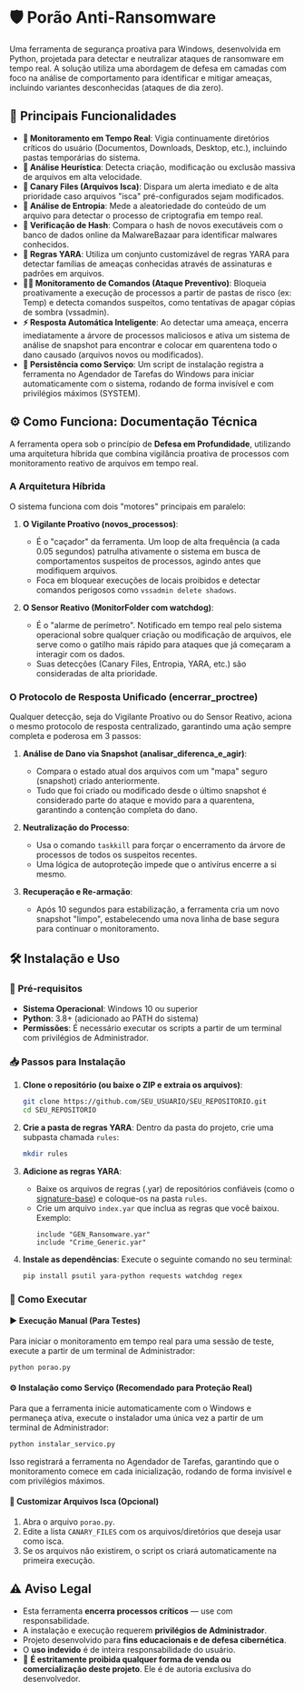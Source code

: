 # 🛡️ Porão Anti-Ransomware

Uma ferramenta de segurança proativa para Windows, desenvolvida em Python, projetada para detectar e neutralizar ataques de ransomware em tempo real. A solução utiliza uma abordagem de defesa em camadas com foco na análise de comportamento para identificar e mitigar ameaças, incluindo variantes desconhecidas (ataques de dia zero).

## 🚀 Principais Funcionalidades

- **📂 Monitoramento em Tempo Real**: Vigia continuamente diretórios críticos do usuário (Documentos, Downloads, Desktop, etc.), incluindo pastas temporárias do sistema.
- **🔎 Análise Heurística**: Detecta criação, modificação ou exclusão massiva de arquivos em alta velocidade.
- **🎯 Canary Files (Arquivos Isca)**: Dispara um alerta imediato e de alta prioridade caso arquivos "isca" pré-configurados sejam modificados.
- **🎲 Análise de Entropia**: Mede a aleatoriedade do conteúdo de um arquivo para detectar o processo de criptografia em tempo real.
- **🔬 Verificação de Hash**: Compara o hash de novos executáveis com o banco de dados online da MalwareBazaar para identificar malwares conhecidos.
- **📜 Regras YARA**: Utiliza um conjunto customizável de regras YARA para detectar famílias de ameaças conhecidas através de assinaturas e padrões em arquivos.
- **👨‍💻 Monitoramento de Comandos (Ataque Preventivo)**: Bloqueia proativamente a execução de processos a partir de pastas de risco (ex: Temp) e detecta comandos suspeitos, como tentativas de apagar cópias de sombra (vssadmin).
- **⚡ Resposta Automática Inteligente**: Ao detectar uma ameaça, encerra imediatamente a árvore de processos maliciosos e ativa um sistema de análise de snapshot para encontrar e colocar em quarentena todo o dano causado (arquivos novos ou modificados).
- **🔄 Persistência como Serviço**: Um script de instalação registra a ferramenta no Agendador de Tarefas do Windows para iniciar automaticamente com o sistema, rodando de forma invisível e com privilégios máximos (SYSTEM).

## ⚙️ Como Funciona: Documentação Técnica

A ferramenta opera sob o princípio de **Defesa em Profundidade**, utilizando uma arquitetura híbrida que combina vigilância proativa de processos com monitoramento reativo de arquivos em tempo real.

### A Arquitetura Híbrida

O sistema funciona com dois "motores" principais em paralelo:

1. **O Vigilante Proativo (novos_processos)**: 
   - É o "caçador" da ferramenta. Um loop de alta frequência (a cada 0.05 segundos) patrulha ativamente o sistema em busca de comportamentos suspeitos de processos, agindo antes que modifiquem arquivos.
   - Foca em bloquear execuções de locais proibidos e detectar comandos perigosos como `vssadmin delete shadows`.

2. **O Sensor Reativo (MonitorFolder com watchdog)**:
   - É o "alarme de perímetro". Notificado em tempo real pelo sistema operacional sobre qualquer criação ou modificação de arquivos, ele serve como o gatilho mais rápido para ataques que já começaram a interagir com os dados.
   - Suas detecções (Canary Files, Entropia, YARA, etc.) são consideradas de alta prioridade.

### O Protocolo de Resposta Unificado (encerrar_proctree)

Qualquer detecção, seja do Vigilante Proativo ou do Sensor Reativo, aciona o mesmo protocolo de resposta centralizado, garantindo uma ação sempre completa e poderosa em 3 passos:

1. **Análise de Dano via Snapshot (analisar_diferenca_e_agir)**:
   - Compara o estado atual dos arquivos com um "mapa" seguro (snapshot) criado anteriormente.
   - Tudo que foi criado ou modificado desde o último snapshot é considerado parte do ataque e movido para a quarentena, garantindo a contenção completa do dano.

2. **Neutralização do Processo**:
   - Usa o comando `taskkill` para forçar o encerramento da árvore de processos de todos os suspeitos recentes.
   - Uma lógica de autoproteção impede que o antivírus encerre a si mesmo.

3. **Recuperação e Re-armação**:
   - Após 10 segundos para estabilização, a ferramenta cria um novo snapshot "limpo", estabelecendo uma nova linha de base segura para continuar o monitoramento.

## 🛠️ Instalação e Uso

### 🔑 Pré-requisitos

- **Sistema Operacional**: Windows 10 ou superior
- **Python**: 3.8+ (adicionado ao PATH do sistema)
- **Permissões**: É necessário executar os scripts a partir de um terminal com privilégios de Administrador.

### 📥 Passos para Instalação

1. **Clone o repositório (ou baixe o ZIP e extraia os arquivos)**:
   ```bash
   git clone https://github.com/SEU_USUARIO/SEU_REPOSITORIO.git
   cd SEU_REPOSITORIO
   ```

2. **Crie a pasta de regras YARA**:
   Dentro da pasta do projeto, crie uma subpasta chamada `rules`:
   ```bash
   mkdir rules
   ```

3. **Adicione as regras YARA**:
   - Baixe os arquivos de regras (.yar) de repositórios confiáveis (como o [signature-base](https://github.com/Neo23x0/signature-base)) e coloque-os na pasta `rules`.
   - Crie um arquivo `index.yar` que inclua as regras que você baixou. Exemplo:
     ```yara
     include "GEN_Ransomware.yar"
     include "Crime_Generic.yar"
     ```

4. **Instale as dependências**:
   Execute o seguinte comando no seu terminal:
   ```bash
   pip install psutil yara-python requests watchdog regex
   ```

### 🚀 Como Executar

#### ▶️ Execução Manual (Para Testes)

Para iniciar o monitoramento em tempo real para uma sessão de teste, execute a partir de um terminal de Administrador:
```bash
python porao.py
```

#### ⚙️ Instalação como Serviço (Recomendado para Proteção Real)

Para que a ferramenta inicie automaticamente com o Windows e permaneça ativa, execute o instalador uma única vez a partir de um terminal de Administrador:
```bash
python instalar_servico.py
```

Isso registrará a ferramenta no Agendador de Tarefas, garantindo que o monitoramento comece em cada inicialização, rodando de forma invisível e com privilégios máximos.

#### 📝 Customizar Arquivos Isca (Opcional)

1. Abra o arquivo `porao.py`.
2. Edite a lista `CANARY_FILES` com os arquivos/diretórios que deseja usar como isca.
3. Se os arquivos não existirem, o script os criará automaticamente na primeira execução.

## ⚠️ Aviso Legal

- Esta ferramenta **encerra processos críticos** — use com responsabilidade.
- A instalação e execução requerem **privilégios de Administrador**.
- Projeto desenvolvido para **fins educacionais e de defesa cibernética**.
- O **uso indevido** é de inteira responsabilidade do usuário.
- 🚫 **É estritamente proibida qualquer forma de venda ou comercialização deste projeto**. Ele é de autoria exclusiva do desenvolvedor.